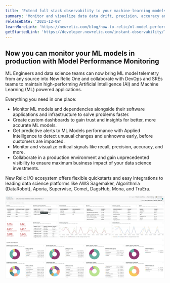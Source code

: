 ```yaml
---
title: 'Extend full stack observability to your machine-learning models'
summary: 'Monitor and visualize data data drift, precision, accuracy and more'
releaseDate: '2021-12-08'
learnMoreLink: 'https://newrelic.com/blog/how-to-relic/ml-model-performance-monitoring'
getStartedLink: 'https://developer.newrelic.com/instant-observability/?category=machine-learning-ops'
---
```


## Now you can monitor your ML models in production with Model Performance Monitoring

ML Engineers and data science teams can now bring ML model telemetry from any source into New Relic One and collaborate with DevOps and SREs teams to maintain high-performing Artificial Intelligence (AI) and Machine Learning (ML) powered applications.

Everything you need in one place:

* Monitor ML models and dependencies alongside their software applications and infrastructure to solve problems faster.
* Create custom dashboards to gain trust and insights for better, more accurate ML models.
* Get predictive alerts to ML Models performance with Applied Intelligence to detect unusual changes and unknowns early, before customers are impacted.
* Monitor and visualize critical signals like recall, precision, accuracy, and more.
* Collaborate in a production environment and gain unprecedented visibility to ensure maximum business impact of your data science investments.

New Relic I/O ecosystem offers flexible quickstarts and easy integrations to leading data science platforms like AWS Sagemaker, Algorithmia (DataRobot), Aporia, Superwise, Comet, DagsHub, Mona, and TruEra.

![New Relic Model Performance Monitoring enables data science teams to measure ML model performance](./images/MLOps-whats-new-screen.png "New Relic Model Performance Monitoring enables data science teams to measure ML model performance")
